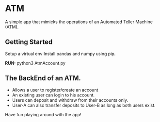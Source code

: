 # ATM
A simple app that mimicks the operations of an Automated Teller Machine (ATM).

## Getting Started
Setup a virtual env
Install pandas and numpy using pip.

**RUN:** python3 AtmAccount.py

## The BackEnd of an ATM.

- Allows a user to register/create an account
- An existing user can login to his account.
- Users can deposit and withdraw from their accounts only.
- User-A can also transfer deposits to User-B as long as both users exist.

Have fun playing around with the app!
